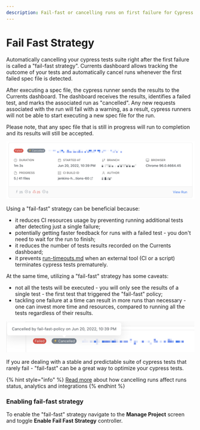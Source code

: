 ```yaml
---
description: Fail-fast or cancelling runs on first failure for Cypress tests
---
```


# Fail Fast Strategy

Automatically cancelling your cypress tests suite right after the first failure is called a "fail-fast strategy". Currents dashboard allows tracking the outcome of your tests and automatically cancel runs whenever the first failed spec file is detected.&#x20;

After executing a spec file, the cypress runner sends the results to the Currents dashboard. The dashboard receives the results, identifies a failed test, and marks the associated run as "cancelled". Any new requests associated with the run will fail with a warning, as a result, cypress runners will not be able to start executing a new spec file for the run.

Please note, that any spec file that is still in progress will run to completion and its results will still be accepted.

![Example of a run automatically cancelled via "fail-fast" policy](<../.gitbook/assets/CleanShot 2022-06-23 at 00.07.21@2x (1).png>)

Using a "fail-fast" strategy can be beneficial because:

* it reduces CI resources usage by preventing running additional tests after detecting just a single failure;
* potentially getting faster feedback for runs with a failed test - you don't need to wait for the run to finish;
* it reduces the number of tests results recorded on the Currents dashboard;
* it prevents [run-timeouts.md](../runs/run-timeouts.md "mention") when an external tool (CI or a script) terminates cypress tests prematurely.

At the same time, utilizing a "fail-fast" strategy has some caveats:

* not all the tests will be executed - you will only see the results of a single test - the first test that triggered the "fail-fast" policy;
* tackling one failure at a time can result in more runs than necessary - one can invest more time and resources, compared to running all the tests regardless of their results.

![Automatically cancelled runs will be marked as failed and cancelled](<../.gitbook/assets/CleanShot 2022-06-23 at 00.16.31@2x.png>)

If you are dealing with a stable and predictable suite of cypress tests that rarely fail - "fail-fast" can be a great way to optimize your cypress tests.&#x20;

{% hint style="info" %}
[Read more](../runs/cancel-run.md) about how cancelling runs affect runs status, analytics and integrations
{% endhint %}

### Enabling fail-fast strategy

To enable the "fail-fast" strategy navigate to the **Manage Project** screen and toggle **Enable Fail Fast Strategy** controller.


